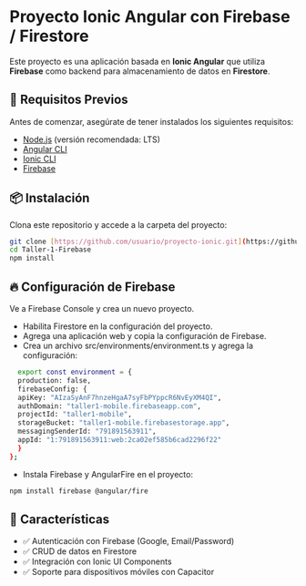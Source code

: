 # Proyecto Ionic Angular con Firebase / Firestore

Este proyecto es una aplicación basada en **Ionic Angular** que utiliza **Firebase** como backend para almacenamiento de datos en **Firestore**.

## 🚀 Requisitos Previos

Antes de comenzar, asegúrate de tener instalados los siguientes requisitos:

- [Node.js](https://nodejs.org/) (versión recomendada: LTS)
- [Angular CLI](https://angular.io/cli)
- [Ionic CLI](https://ionicframework.com/docs/cli)
- [Firebase](https://firebase.google.com/)

## 📦 Instalación

Clona este repositorio y accede a la carpeta del proyecto:

```sh
git clone [https://github.com/usuario/proyecto-ionic.git](https://github.com/Wilker436/to-do-app.git)
cd Taller-1-Firebase
npm install

```

## 🔥 Configuración de Firebase 
Ve a Firebase Console y crea un nuevo proyecto.

- Habilita Firestore en la configuración del proyecto.
- Agrega una aplicación web y copia la configuración de Firebase.
- Crea un archivo src/environments/environment.ts y agrega la configuración:

```sh
  export const environment = {
  production: false,
  firebaseConfig: {
  apiKey: "AIzaSyAnF7hnzeHgaA7syFbPYppcR6NvEyXM4QI",
  authDomain: "taller1-mobile.firebaseapp.com",
  projectId: "taller1-mobile",
  storageBucket: "taller1-mobile.firebasestorage.app",
  messagingSenderId: "791891563911",
  appId: "1:791891563911:web:2ca02ef585b6cad2296f22"
  }
};

```

- Instala Firebase y AngularFire en el proyecto:
```sh
npm install firebase @angular/fire
```


## 📌 Características
- ✅ Autenticación con Firebase (Google, Email/Password)
- ✅ CRUD de datos en Firestore
- ✅ Integración con Ionic UI Components
- ✅ Soporte para dispositivos móviles con Capacitor
